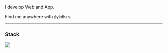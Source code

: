 I develop Web and App.

Find me anywhere with `@ykdhan`.

---

### Stack
<img src="https://img.shields.io/badge/HTML-E34F26?style=flat&logo=Flutter&logoColor=white"/>
